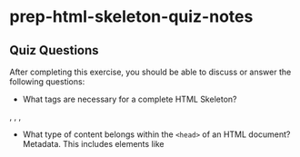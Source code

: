 # prep-html-skeleton-quiz-notes

## Quiz Questions

After completing this exercise, you should be able to discuss or answer the following questions:

- What tags are necessary for a complete HTML Skeleton?
<!DOCTYPE html>, <html>, <head>, <body>

- What type of content belongs within the `<head>` of an HTML document?
  Metadata. This includes elements like <title>, <meta>, <link>, <script>, <style>.

- What type of content belongs within the `<body>` of an HTML document?
  Content that will be visible to users when they visit the page, like text, images, links, forms, etc.

- Where must the `DOCTYPE` declaration appear in a valid HTML document?
  Right up top, at the very beginning.

## Notes

All student notes should be written here.

How to write `Code Examples` in markdown

for JS:

```javascript
const data = 'Howdy';
```

for HTML:

```html
<div>
  <p>This is text content</p>
</div>
```

for CSS:

```css
div {
  width: 100%;
}
```
